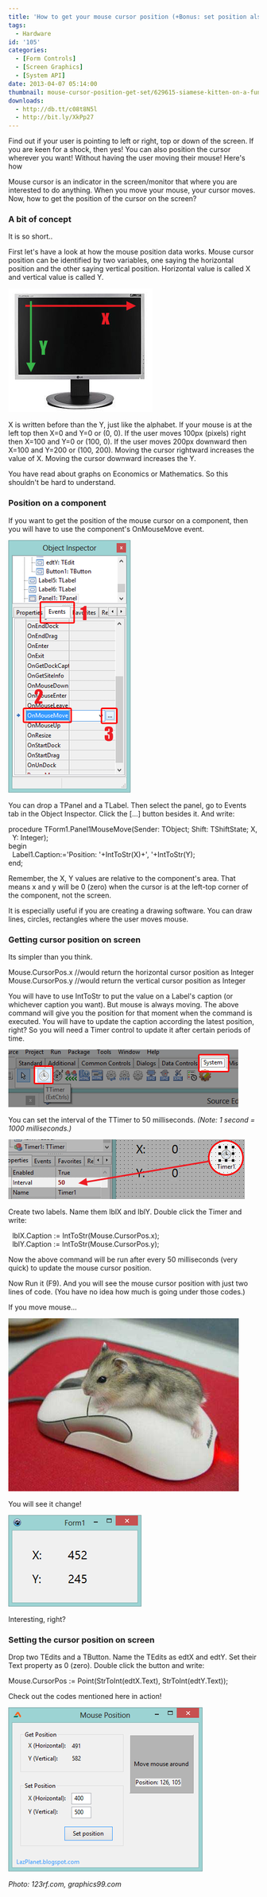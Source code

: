 ```yaml
---
title: 'How to get your mouse cursor position (+Bonus: set position also!!)'
tags:
  - Hardware
id: '105'
categories:
  - [Form Controls]
  - [Screen Graphics]
  - [System API]
date: 2013-04-07 05:14:00
thumbnail: mouse-cursor-position-get-set/629615-siamese-kitten-on-a-funny-pose-playing-and-looking-to-computer-mouse-on-hand.jpg
downloads:
  - http://db.tt/c08t8N5l
  - http://bit.ly/XkPp27
---
```


Find out if your user is pointing to left or right, top or down of the screen. If you are keen for a shock, then yes! You can also position the cursor wherever you want! Without having the user moving their mouse! Here's how
<!-- more -->
Mouse cursor is an indicator in the screen/monitor that where you are interested to do anything. When you move your mouse, your cursor moves. Now, how to get the position of the cursor on the screen?  
  

### A bit of concept

It is so short..  
  
First let's have a look at how the mouse position data works. Mouse cursor position can be identified by two variables, one saying the horizontal position and the other saying vertical position. Horizontal value is called X and vertical value is called Y.  
  

![How the mouse cursor sets the value of x and y](mouse-cursor-position-get-set/mouse-position-x-y.jpg "How the mouse cursor sets the value of x and y")

  
X is written before than the Y, just like the alphabet. If your mouse is at the left top then X=0 and Y=0 or (0, 0). If the user moves 100px (pixels) right then X=100 and Y=0 or (100, 0). If the user moves 200px downward then X=100 and Y=200 or (100, 200). Moving the cursor rightward increases the value of X. Moving the cursor downward increases the Y.  
  
You have read about graphs on Economics or Mathematics. So this shouldn't be hard to understand.  
  

### Position on a component

If you want to get the position of the mouse cursor on a component, then you will have to use the component's OnMouseMove event.  
  

![Mouse move event on Events tab](mouse-cursor-position-get-set/lazarus-mouse-move-event.gif "Mouse move event on Events tab")

  
You can drop a TPanel and a TLabel. Then select the panel, go to Events tab in the Object Inspector. Click the \[...\] button besides it. And write:  
  

procedure TForm1.Panel1MouseMove(Sender: TObject; Shift: TShiftState; X,  
  Y: Integer);  
begin  
  Label1.Caption:='Position: '+IntToStr(X)+', '+IntToStr(Y);  
end;

  
Remember, the X, Y values are relative to the component's area. That means x and y will be 0 (zero) when the cursor is at the left-top corner of the component, not the screen.  
  
It is especially useful if you are creating a drawing software. You can draw lines, circles, rectangles where the user moves mouse.  
  

### Getting cursor position on screen

Its simpler than you think.  

Mouse.CursorPos.x //would return the horizontal cursor position as Integer  
Mouse.CursorPos.y //would return the vertical cursor position as Integer  

  
You will have to use IntToStr to put the value on a Label's caption (or whichever caption you want). But mouse is always moving. The above command will give you the position for that moment when the command is executed. You will have to update the caption according the latest position, right? So you will need a Timer control to update it after certain periods of time.  

![](mouse-cursor-position-get-set/TTimer-component-lazarus.gif)

You can set the interval of the TTimer to 50 milliseconds. _(Note: 1 second = 1000 milliseconds.)_  

![](mouse-cursor-position-get-set/TTimer-interval.gif)

  
Create two labels. Name them lblX and lblY. Double click the Timer and write:  
  

  lblX.Caption := IntToStr(Mouse.CursorPos.x);  
  lblY.Caption := IntToStr(Mouse.CursorPos.y);

Now the above command will be run after every 50 milliseconds (very quick) to update the mouse cursor position.  
  
Now Run it (F9). And you will see the mouse cursor position with just two lines of code. (You have no idea how much is going under those codes.)  
  
If you move mouse...  
  

![](mouse-cursor-position-get-set/funny-mouse-operating-mouse-lol-29943894-464-348.jpg)

  
You will see it change!  
  

![](mouse-cursor-position-get-set/cursor-pos-lazarus.gif)

  
Interesting, right?  

  

### Setting the cursor position on screen

Drop two TEdits and a TButton. Name the TEdits as edtX and edtY. Set their Text property as 0 (zero). Double click the button and write:  

Mouse.CursorPos := Point(StrToInt(edtX.Text), StrToInt(edtY.Text));

  
Check out the codes mentioned here in action!  
  
  
  

![](mouse-cursor-position-get-set/Mouse-position-app-lazarus.gif)


_Photo: 123rf.com, graphics99.com_
